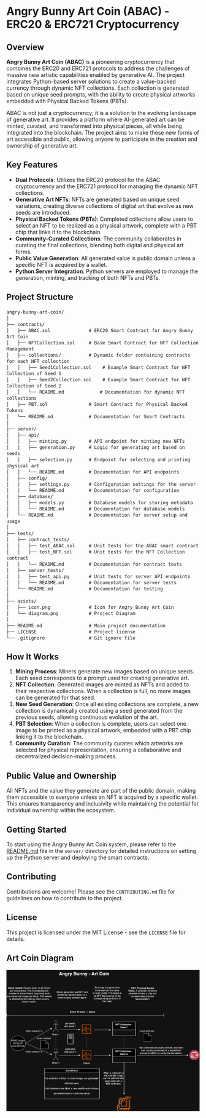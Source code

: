 # Angry Bunny Art Coin (ABAC) - ERC20 & ERC721 Cryptocurrency

## Overview

**Angry Bunny Art Coin (ABAC)** is a pioneering cryptocurrency that combines the ERC20 and ERC721 protocols to address the challenges of massive new artistic capabilities enabled by generative AI. The project integrates Python-based server solutions to create a value-backed currency through dynamic NFT collections. Each collection is generated based on unique seed prompts, with the ability to create physical artworks embedded with Physical Backed Tokens (PBTs). 

ABAC is not just a cryptocurrency; it is a solution to the evolving landscape of generative art. It provides a platform where AI-generated art can be minted, curated, and transformed into physical pieces, all while being integrated into the blockchain. The project aims to make these new forms of art accessible and public, allowing anyone to participate in the creation and ownership of generative art.

## Key Features

- **Dual Protocols**: Utilizes the ERC20 protocol for the ABAC cryptocurrency and the ERC721 protocol for managing the dynamic NFT collections.
- **Generative Art NFTs**: NFTs are generated based on unique seed variations, creating diverse collections of digital art that evolve as new seeds are introduced.
- **Physical Backed Tokens (PBTs)**: Completed collections allow users to select an NFT to be realized as a physical artwork, complete with a PBT chip that links it to the blockchain.
- **Community-Curated Collections**: The community collaborates in curating the final collections, blending both digital and physical art forms.
- **Public Value Generation**: All generated value is public domain unless a specific NFT is acquired by a wallet.
- **Python Server Integration**: Python servers are employed to manage the generation, minting, and tracking of both NFTs and PBTs.

## Project Structure

```
angry-bunny-art-coin/
│
├── contracts/
│   ├── ABAC.sol              # ERC20 Smart Contract for Angry Bunny Art Coin
│   ├── NFTCollection.sol     # Base Smart Contract for NFT Collection Management
│   ├── collections/          # Dynamic folder containing contracts for each NFT collection
│   │   ├── Seed1Collection.sol    # Example Smart Contract for NFT Collection of Seed 1
│   │   ├── Seed2Collection.sol    # Example Smart Contract for NFT Collection of Seed 2
│   │   └── README.md             # Documentation for dynamic NFT collections
│   ├── PBT.sol               # Smart Contract for Physical Backed Tokens
│   └── README.md             # Documentation for Smart Contracts
│
├── server/
│   ├── api/
│   │   ├── minting.py        # API endpoint for minting new NFTs
│   │   ├── generation.py     # Logic for generating art based on seeds
│   │   ├── selection.py      # Endpoint for selecting and printing physical art
│   │   └── README.md         # Documentation for API endpoints
│   ├── config/
│   │   ├── settings.py       # Configuration settings for the server
│   │   └── README.md         # Documentation for configuration
│   ├── database/
│   │   ├── models.py         # Database models for storing metadata
│   │   └── README.md         # Documentation for database models
│   └── README.md             # Documentation for server setup and usage
│
├── tests/
│   ├── contract_tests/
│   │   ├── test_ABAC.sol     # Unit tests for the ABAC smart contract
│   │   ├── test_NFT.sol      # Unit tests for the NFT Collection contract
│   │   └── README.md         # Documentation for contract tests
│   ├── server_tests/
│   │   ├── test_api.py       # Unit tests for server API endpoints
│   │   └── README.md         # Documentation for server tests
│   └── README.md             # Documentation for testing 
│
├── assets/
│   ├── icon.png              # Icon for Angry Bunny Art Coin
│   └── diagram.png           # Project Diagram
│
├── README.md                 # Main project documentation
├── LICENSE                   # Project license
└── .gitignore                # Git ignore file
```

## How It Works

1. **Mining Process**: Miners generate new images based on unique seeds. Each seed corresponds to a prompt used for creating generative art.
2. **NFT Collection**: Generated images are minted as NFTs and added to their respective collections. When a collection is full, no more images can be generated for that seed.
3. **New Seed Generation**: Once all existing collections are complete, a new collection is dynamically created using a seed generated from the previous seeds, allowing continuous evolution of the art.
4. **PBT Selection**: When a collection is complete, users can select one image to be printed as a physical artwork, embedded with a PBT chip linking it to the blockchain.
5. **Community Curation**: The community curates which artworks are selected for physical representation, ensuring a collaborative and decentralized decision-making process.

## Public Value and Ownership

All NFTs and the value they generate are part of the public domain, making them accessible to everyone unless an NFT is acquired by a specific wallet. This ensures transparency and inclusivity while maintaining the potential for individual ownership within the ecosystem.

## Getting Started

To start using the Angry Bunny Art Coin system, please refer to the [README.md](server/README.md) file in the `server/` directory for detailed instructions on setting up the Python server and deploying the smart contracts.

## Contributing

Contributions are welcome! Please see the `CONTRIBUTING.md` file for guidelines on how to contribute to the project.

## License

This project is licensed under the MIT License - see the `LICENSE` file for details.

## Art Coin Diagram

![Angry Bunny Art Coin Diagram](assets/diagram.png)
